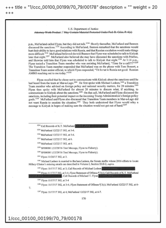 +++
title = "1/ccc_00100_00199/70_79/00178"
description = ""
weight = 20
+++

<table style="border:2px solid black;max-width:800px;max-height:800px;" 
><tr><td>
<img class="center-fit-jpg"
src="/jpg_/jpg_mueller_report_searchable_178.jpg">
1/ccc_00100_00199/70_79/00178
</img></td></tr></table>
